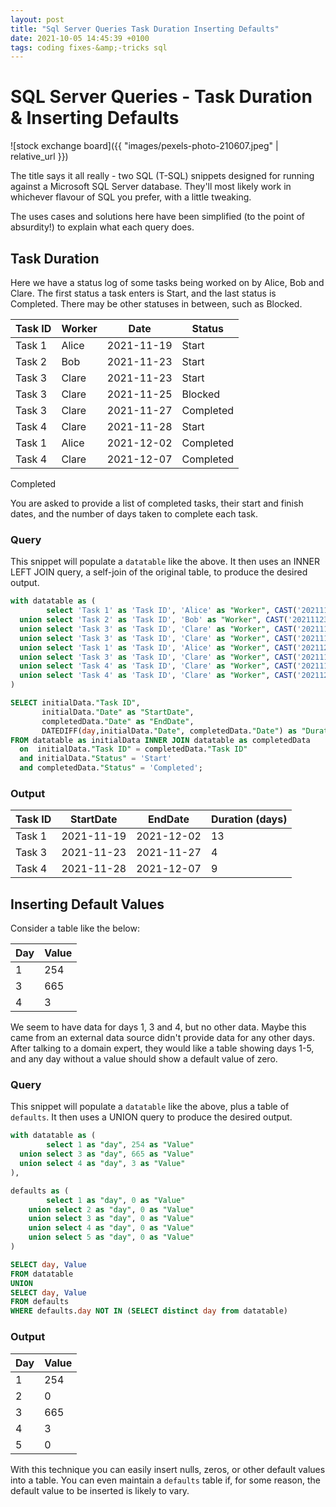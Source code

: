 ```yaml
---
layout: post
title: "Sql Server Queries Task Duration Inserting Defaults"
date: 2021-10-05 14:45:39 +0100
tags: coding fixes-&amp;-tricks sql
---
```


# SQL Server Queries - Task Duration &amp; Inserting Defaults

![stock exchange board]({{ "images/pexels-photo-210607.jpeg" | relative_url }})

The title says it all really - two SQL (T-SQL) snippets designed for running against a Microsoft SQL Server database. They'll most likely work in whichever flavour of SQL you prefer, with a little tweaking.

The uses cases and solutions here have been simplified (to the point of absurdity!) to explain what each query does.

Task Duration
-------------

Here we have a status log of some tasks being worked on by Alice, Bob and Clare. The first status a task enters is Start, and the last status is Completed. There may be other statuses in between, such as Blocked.

| Task ID | Worker | Date       | Status    |
| ------- | ------ | ---------- | --------- |
| Task 1  | Alice  | 2021-11-19 | Start     |
| Task 2  | Bob    | 2021-11-23 | Start     |
| Task 3  | Clare  | 2021-11-23 | Start     |
| Task 3  | Clare  | 2021-11-25 | Blocked   |
| Task 3  | Clare  | 2021-11-27 | Completed |
| Task 4  | Clare  | 2021-11-28 | Start     |
| Task 1  | Alice  | 2021-12-02 | Completed |
| Task 4  | Clare  | 2021-12-07 | Completed |

Completed

You are asked to provide a list of completed tasks, their start and finish dates, and the number of days taken to complete each task.

### Query

This snippet will populate a `datatable` like the above. It then uses an INNER LEFT JOIN query, a self-join of the original table, to produce the desired output.

```sql
with datatable as (
        select 'Task 1' as 'Task ID', 'Alice' as "Worker", CAST('20211119' as date) as "Date", 'Start' as "Status"
  union select 'Task 2' as 'Task ID', 'Bob' as "Worker", CAST('20211123' as date) as "Date", 'Start' as "Status"
  union select 'Task 3' as 'Task ID', 'Clare' as "Worker", CAST('20211123' as date) as "Date", 'Start' as "Status"
  union select 'Task 3' as 'Task ID', 'Clare' as "Worker", CAST('20211125' as date) as "Date", 'Blocked' as "Status"
  union select 'Task 1' as 'Task ID', 'Alice' as "Worker", CAST('20211202' as date) as "Date", 'Completed' as "Status"
  union select 'Task 3' as 'Task ID', 'Clare' as "Worker", CAST('20211127' as date) as "Date", 'Completed' as "Status"
  union select 'Task 4' as 'Task ID', 'Clare' as "Worker", CAST('20211128' as date) as "Date", 'Start' as "Status"
  union select 'Task 4' as 'Task ID', 'Clare' as "Worker", CAST('20211207' as date) as "Date", 'Completed' as "Status"
)

SELECT initialData."Task ID", 
       initialData."Date" as "StartDate", 
       completedData."Date" as "EndDate",
       DATEDIFF(day,initialData."Date", completedData."Date") as "Duration (days)"
FROM datatable as initialData INNER JOIN datatable as completedData
  on  initialData."Task ID" = completedData."Task ID"
  and initialData."Status" = 'Start'
  and completedData."Status" = 'Completed';
```

### Output

| Task ID | StartDate  | EndDate    | Duration (days) |
| ------- | ---------- | ---------- | --------------- |
| Task 1  | 2021-11-19 | 2021-12-02 | 13              |
| Task 3  | 2021-11-23 | 2021-11-27 | 4               |
| Task 4  | 2021-11-28 | 2021-12-07 | 9               |

Inserting Default Values
------------------------

Consider a table like the below:

| Day | Value |
| --- | ----- |
| 1   | 254   |
| 3   | 665   |
| 4   | 3     |

We seem to have data for days 1, 3 and 4, but no other data. Maybe this came from an external data source didn't provide data for any other days. After talking to a domain expert, they would like a table showing days 1-5, and any day without a value should show a default value of zero.

### Query

This snippet will populate a `datatable` like the above, plus a table of `defaults`. It then uses a UNION query to produce the desired output.

```sql
with datatable as (
        select 1 as "day", 254 as "Value"
  union select 3 as "day", 665 as "Value"
  union select 4 as "day", 3 as "Value"
),

defaults as (
		select 1 as "day", 0 as "Value"
	union select 2 as "day", 0 as "Value"
	union select 3 as "day", 0 as "Value"
	union select 4 as "day", 0 as "Value"
	union select 5 as "day", 0 as "Value"
)

SELECT day, Value
FROM datatable
UNION 
SELECT day, Value
FROM defaults
WHERE defaults.day NOT IN (SELECT distinct day from datatable)
```

### Output

| Day | Value |
| --- | ----- |
| 1   | 254   |
| 2   | 0     |
| 3   | 665   |
| 4   | 3     |
| 5   | 0     |

With this technique you can easily insert nulls, zeros, or other default values into a table. You can even maintain a `defaults` table if, for some reason, the default value to be inserted is likely to vary.
